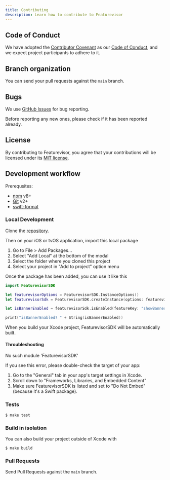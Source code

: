 ```yaml
---
title: Contributing
description: Learn how to contribute to Featurevisor
---
```


## Code of Conduct

We have adopted the [Contributor Covenant](https://www.contributor-covenant.org/) as our [Code of Conduct](https://github.com/featurevisor/featurevisor-swift/blob/main/CODE_OF_CONDUCT.md), and we expect project participants to adhere to it.

## Branch organization

You can send your pull requests against the `main` branch.

## Bugs

We use [GitHub Issues](https://github.com/fahad19/featurevisor/issues) for bug reporting.

Before reporting any new ones, please check if it has been reported already.

## License

By contributing to Featurevisor, you agree that your contributions will be licensed under its [MIT license](https://github.com/featurevisor/featurevisor-swift/blob/master/LICENSE).

## Development workflow

Prerequsites:

- [npm](https://www.npmjs.com/) v8+
- [Git](https://git-scm.com/) v2+
- [swift-format](https://github.com/apple/swift-format)

### Local Development

Clone the [repository](https://github.com/featurevisor/featurevisor-swift).

Then on your iOS or tvOS application, import this local package

1. Go to File > Add Packages...
2. Select "Add Local" at the bottom of the modal
3. Select the folder where you cloned this project
3. Select your project in "Add to project" option menu

Once the package has been added, you can use it like this

```swift
import FeaturevisorSDK

let featurevisorOptions = FeaturevisorSDK.InstanceOptions()
let featurevisorSdk = FeaturevisorSDK.createInstance(options: featurevisorOptions)

let isBannerEnabled = featurevisorSdk.isEnabled(featureKey: "showBanner", context: [:]);

print("isBannerEnabled? " + String(isBannerEnabled))
```

When you build your Xcode project, FeaturevisorSDK will be automatically built.

#### Throubleshooting

No such module 'FeaturevisorSDK'

If you see this error, please double-check the target of your app:
1. Go to the "General" tab in your app's target settings in Xcode.
1. Scroll down to "Frameworks, Libraries, and Embedded Content"
1. Make sure FeaturevisorSDK is listed and set to "Do Not Embed" (because it's a Swift package).

### Tests

```
$ make test
```

### Build in isolation

You can also build your project outside of Xcode with

```
$ make build
```

### Pull Requests

Send Pull Requests against the `main` branch.
